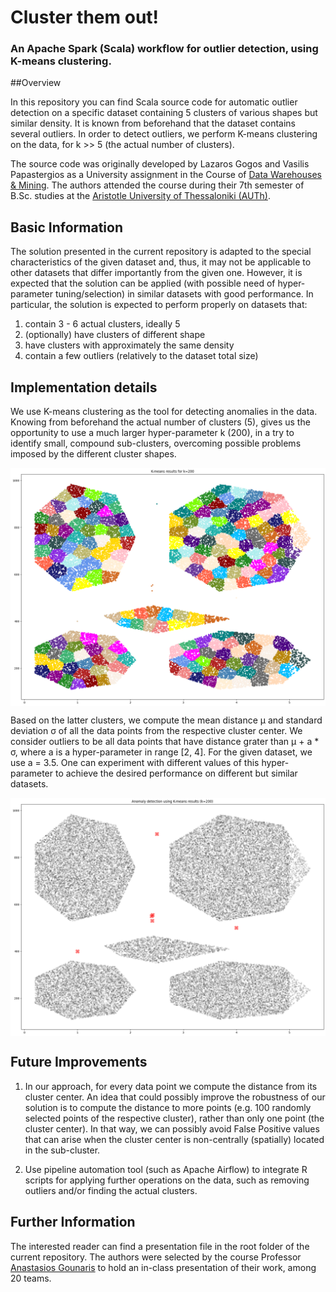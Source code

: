 # Cluster them out!

### An Apache Spark (Scala) workflow for outlier detection, using K-means clustering.


##Overview

In this repository you can find Scala source code for automatic outlier detection on a specific dataset containing 5
clusters of various shapes but similar density. It is known from beforehand that the dataset contains several outliers.
In order to detect outliers, we perform K-means clustering on the data, for k >> 5 (the actual number of clusters).

The source code was originally developed by Lazaros Gogos and Vasilis Papastergios as a University assignment in
the Course of [Data Warehouses & Mining](https://qa.auth.gr/en/x/class/1/600237204). The authors attended the course 
during their 7th semester of B.Sc. studies at the 
[Aristotle University of Thessaloniki (AUTh)](https://www.csd.auth.gr/en/). 


## Basic Information

The solution presented in the current repository is adapted to the special characteristics of the given dataset and,
thus, it may not be applicable to other datasets that differ importantly from the given one. However, it is 
expected that the solution can be applied (with possible need of hyper-parameter tuning/selection) in similar datasets
with good performance. In particular, the solution is expected to perform properly on datasets that:
1. contain 3 - 6 actual clusters, ideally 5
1. (optionally) have clusters of different shape
1. have clusters with approximately the same density
1. contain a few outliers (relatively to the dataset total size)


## Implementation details

We use K-means clustering as the tool for detecting anomalies in the data. Knowing from beforehand the actual number of
clusters (5), gives us the opportunity to use a much larger hyper-parameter k (200), in a try to identify small, compound 
sub-clusters, overcoming possible problems imposed by the different cluster shapes.

<p align="center">
    <img align="middle" src="https://github.com/Bilpapster/cluster-them-out/blob/master/Images/clusters.png" alt="A scatter plot of two hundred clusters"/>
</p>

Based on the latter clusters, we compute the mean distance μ and standard deviation σ of all the data points from
the respective cluster center. We consider outliers to be all data points that have distance grater than μ + a * σ,
where a is a hyper-parameter in range [2, 4]. For the given dataset, we use a = 3.5. One can experiment with different
values of this hyper-parameter to achieve the desired performance on different but similar datasets.

<p align="center">
    <img align="middle" src="https://github.com/Bilpapster/cluster-them-out/blob/master/Images/outliers.png" alt="A scatter plot five clusters and several detected outliers"/>
</p>


## Future Improvements

1. In our approach, for every data point we compute the distance from its cluster center. An idea that could possibly
improve the robustness of our solution is to compute the distance to more points (e.g. 100 randomly selected points
of the respective cluster), rather than only one point (the cluster center). In that way, we can possibly 
avoid False Positive values that can arise when the cluster center is non-centrally (spatially) located in the 
sub-cluster.
   
2. Use pipeline automation tool (such as Apache Airflow) to integrate R scripts for applying further operations on the
data, such as removing outliers and/or finding the actual clusters.


## Further Information

The interested reader can find a presentation file in the root folder of the current repository. The authors were 
selected by the course Professor [Anastasios Gounaris](https://datalab-old.csd.auth.gr/~gounaris/) to hold an in-class
presentation of their work, among 20 teams.

